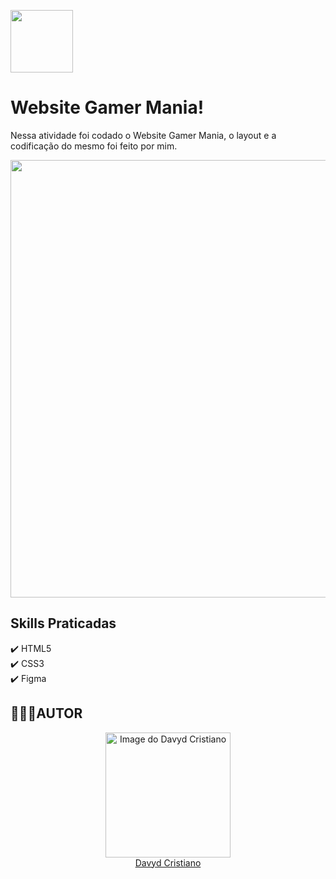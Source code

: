 <img src="https://user-images.githubusercontent.com/53920878/138993315-d0469865-6b26-46d0-88f5-bc54154b59b3.png" width="100px" align="center"></img>

# Website Gamer Mania!

Nessa atividade foi codado o Website Gamer Mania, o layout e a codificação do mesmo foi feito por mim. </br>


<img src="https://user-images.githubusercontent.com/53920878/138993039-858a73af-5e81-48c0-bdea-03f786b7b4bf.png" width="700px" align="center"></img>

## Skills Praticadas
✔️ HTML5 </br>
✔️ CSS3 </br>
✔️ Figma </br>

## 👨🏻‍💻AUTOR
<a href="https://github.com/davydcristiano" style="align: center" width="90px">
  <a href="https://github.com/davydcristiano" style="align: center" width="90px">
    <a href="https://github.com/davydcristiano" style="align: center" width="90px">  
      <p align="center">
 <img src="https://avatars.githubusercontent.com/u/53920878?s=400&u=66625844b1ac8cf54c403e0f30361182c3cb27e2&v=4" width="200" alt="Image do Davyd Cristiano">
      </br>Davyd Cristiano
</p>
